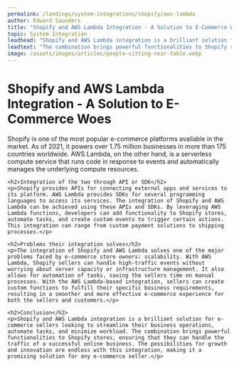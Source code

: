 ```yaml
---
permalink: /landings/system-integrations/shopify/aws-lambda
author: Edward Saunders
title: "Shopify and AWS Lambda Integration - A Solution to E-Commerce Woes"
topic: System Integration
leadhead: "Shopify and AWS Lambda integration is a brilliant solution for e-commerce sellers looking to streamline their business operations, automate tasks, and minimize workload"
leadtext: "The combination brings powerful functionalities to Shopify stores, ensuring that they can handle the traffic of a successful online business. The possibilities for growth and innovation are endless with this integration, making it a promising solution for any e-commerce seller."
image: /assets/images/articles/people-sitting-near-table.webp
---
```

<div class="arttext">	<h1>Shopify and AWS Lambda Integration - A Solution to E-Commerce Woes</h1>
	<p>Shopify is one of the most popular e-commerce platforms available in the market. As of 2021, it powers over 1.75 million businesses in more than 175 countries worldwide. AWS Lambda, on the other hand, is a serverless compute service that runs code in response to events and automatically manages the underlying compute resources.</p>

	<h2>Integration of the two through API or SDK</h2>
	<p>Shopify provides APIs for connecting external apps and services to its platform. AWS Lambda provides SDKs for several programming languages to access its services. The integration of Shopify and AWS Lambda can be achieved using these APIs and SDKs. By leveraging AWS Lambda functions, developers can add functionality to Shopify stores, automate tasks, and create custom events to trigger certain actions. This integration can range from custom payment solutions to shipping processes.</p>

	<h2>Problems their integration solves</h2>
	<p>The integration of Shopify and AWS Lambda solves one of the major problems faced by e-commerce store owners: scalability. With AWS Lambda, Shopify sellers can handle high-traffic events without worrying about server capacity or infrastructure management. It also allows for automation of tasks, saving the sellers time on manual processes. With the AWS Lambda-based integration, sellers can create custom functions to fulfill their specific business requirements, resulting in a smoother and more effective e-commerce experience for both the sellers and customers.</p>

	<h2>Conclusion</h2>
	<p>Shopify and AWS Lambda integration is a brilliant solution for e-commerce sellers looking to streamline their business operations, automate tasks, and minimize workload. The combination brings powerful functionalities to Shopify stores, ensuring that they can handle the traffic of a successful online business. The possibilities for growth and innovation are endless with this integration, making it a promising solution for any e-commerce seller.</p>
</div>